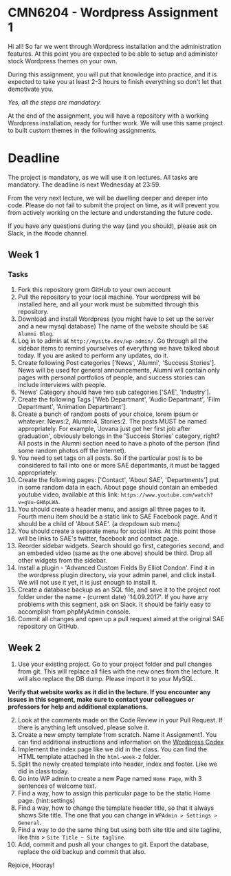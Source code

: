 # CMN6204 - Wordpress Assignment 1

Hi all! So far we went through Wordpress installation and the administration features. At this point you are expected to be able to setup and administer stock Wordpress themes on your own.

During this assignment, you will put that knowledge into practice, and it is expected to take you at least 2-3 hours to finish everything so don't let that demotivate you.

*Yes, all the steps are mandatory.*

At the end of the assignment, you will have a repository with a working Wordpress installation, ready for further work. We will use this same project to built custom themes in the following assignments.

# Deadline

The project is mandatory, as we will use it on lectures. All tasks are mandatory. The deadline is next Wednesday at 23:59. 

From the very next lecture, we will be dwelling deeper and deeper into code. Please do not fail to submit the project on time, as it will prevent you from actively working on the lecture and understanding the future code.

If you have any questions during the way (and you should), please ask on Slack, in the #code channel.

## Week 1

### Tasks

1. Fork this repository grom GitHub to your own account
2. Pull the repository to your local machine. Your wordpress will be installed here, and all your work must be submitted through this repository.
3. Download and install Wordpress (you might have to set up the server and a new mysql database) The name of the website should be `SAE Alumni Blog`.
4. Log in to admin at `http://mysite.dev/wp-admin/`. Go through all the sidebar items to remind yourselves of everything we have talked about today. If you are asked to perform any updates, do it.
5. Create following Post categories ['News', 'Alumni', 'Success Stories']. News will be used for general announcements, Alumni will contain only pages with personal portfolios of people, and success stories can include interviews with people.
6. 'News' Category should have two sub categories ['SAE', 'Industry'].
7. Create the following Tags ['Web Departmant', 'Audio Departmant', 'Film Departmant', 'Animation Departmant'].
8. Create a bunch of random posts of your choice, lorem ipsum or whatever. News:2, Alumni:4, Stories:2. The posts MUST be named appropriately. For example, 'Jovana just got her first job after graduation', obviously belongs in the 'Success Stories' category, right? All posts in the Alumni section need to have a photo of the person (find some random photos off the internet).
9. You need to set tags on all posts. So if the particular post is to be considered to fall into one or more SAE departmants, it must be tagged appropriately.
10. Create the following pages: ['Contact', 'About SAE', 'Departments'] put in some random data in each. About page should contain an embeded youtube video, available at this link: `https://www.youtube.com/watch?v=gVu-GHApLWA`.
11. You should create a header menu, and assign all three pages to it. Fourth menu item should be a static link to SAE Facebook page. And it should be a child of 'About SAE'. (a dropdown sub menu)
12. You should create a separate menu for social links. At this point those will be links to SAE's twitter, facebook and contact page.
13. Reorder sidebar widgets. Search should go first, categories second, and an embeded video (same as the one above) should be third. Drop all other widgets from the sidebar.
14. Install a plugin - 'Advanced Custom Fields By Elliot Condon'. Find it in the wordpress plugin directory, via your admin panel, and click install. We will not use it yet, it is just enough to install it.
15. Create a database backup as an SQL file, and save it to the project root folder under the name - (current date) '14.09.2017'. If you have any problems with this segment, ask on Slack. It should be fairly easy to accomplish from phpMyAdmin console.
16. Commit all changes and open up a pull request aimed at the original SAE repository on GitHub.


## Week 2
1. Use your existing project. Go to your project folder and pull changes from git. This will replace all files with the new ones from the lecture. It will also replace the DB dump. Please import it to your MySQL.

**Verify that website works as it did in the lecture. If you encounter any issues in this segment, make sure to contact your colleagues or professors for help and additional explanations.**

2. Look at the comments made on the Code Review in your Pull Request. If there is anything left unsolved, please solve it.
3. Create a new empty template from scratch. Name it Assignment1. You can find additional instructions and information on the [Wordpress Codex](https://codex.wordpress.org/Theme_Development)
4. Implement the index page like we did in the class. You can find the HTML template attached in the `html-week-2` folder.
5. Split the newly created template into header, index and footer. Like we did in class today.
6. Go into WP admin to create a new Page named `Home Page`, with 3 sentences of welcome text.
7. Find a way, how to assign this particular page to be the static Home page. (hint:settings)
8. Find a way, how to change the template header title, so that it always shows Site title. The one that you can change in `WPAdmin > Settings > General`.
9. Find a way to do the same thing but using both site title and site tagline, like this > `Site Title ~ Site tagline`.
10. Add, commit and push all your changes to git. Export the database, replace the old backup and commit that also.


Rejoice, Hooray!
